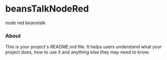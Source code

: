 beansTalkNodeRed
================

node red beanstalk

### About

This is your project's README.md file. It helps users understand what your
project does, how to use it and anything else they may need to know.